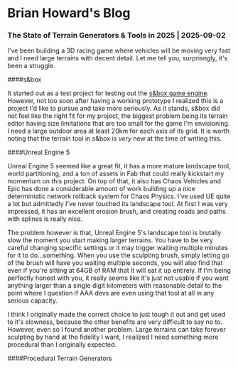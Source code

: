 # Brian Howard's Blog

### The State of Terrain Generators & Tools in 2025 | 2025-09-02

I've been building a 3D racing game where vehicles will be moving very fast and I need large terrains with decent detail. Let me tell you, surprisngly, it's been a struggle.

####s&box

It started out as a test project for testing out the [s&box game engine](https://sbox.game). However, not too soon after having a working prototype I realized this is a project I'd like to pursue and take more seriously. As it stands, s&box did not feel like the right fit for my project, the biggest problem being its terrain editor having size limitations that are too small for the game I'm envisioning. I need a large outdoor area at least 20km for each axis of its grid. It is worth noting that the terrain tool in s&box is *very* new at the time of writing this.

####Unreal Engine 5

Unreal Engine 5 seemed like a great fit, it has a more mature landscape tool, world partitioning, and a ton of assets in Fab that could really kickstart my momentum on this project. On top of that, it also has Chaos Vehicles and Epic has done a considerable amount of work building up a nice deterministic network rollback system for Chaos Physics. I've used UE quite a lot but admittedly I've never touched its landscape tool. At first I was very impressed, it has an excellent erosion brush, and creating roads and paths with splines is really nice.

The problem however is that, Unreal Engine 5's landscape tool is brutally slow the moment you start making larger terrains. You have to be very careful changing specific settings or it may trigger waiting multiple minutes for it to do...something. When you use the sculpting brush, simply letting go of the brush will have you waiting multiple seconds, you will also find that even if you're sitting at 64GB of RAM that it will eat it up entirely. If I'm being perfectly honest with you, it really seems like it's just not usable if you want anything larger than a single digit kilometers with reasonable detail to the point where I question if AAA devs are even using that tool at all in any serious capacity.

I think I originally made the correct choice to just tough it out and get used to it's slowness, because the other benefits are very difficult to say no to. However, even so I found another problem. Large terrains can take forever sculpting by hand at the fidelity I want, I realized I need something more procedural than I originally expected.

####Procedural Terrain Generators

